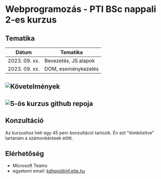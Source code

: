 # Webprogramozás - PTI BSc nappali 2-es kurzus

## Tematika

|Dátum        |Tematika            |
|-------------|--------------------|
|2023. 09. xx.|Bevezetés, JS alapok|
|2023. 09. xx.|DOM, eseménykezelés |

## ![Követelmények](https://github.com/Valentinusz/webprog-2023-24-1-5)

## ![5-ös kurzus github repoja]()

## Konzultáció
Az kurzushoz heti egy 45 perc konzultáció tartozik. Én ezt "tömbösítve" tartanám a számonkérések előtt.

## Elérhetőség
- Microsoft Teams
- egyetemi email: kdhpni@inf.elte.hu
